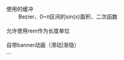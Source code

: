 使用的缓冲<br/>
&nbsp;&nbsp;&nbsp;&nbsp;&nbsp;&nbsp;&nbsp;&nbsp;Bezier、0~π区间的sin(x)面积、二次函数<br/>
<br/>
允许使用rem作为长度单位<br/>
<br/>
自带banner动画（滑动|渐隐）<br/>
...
